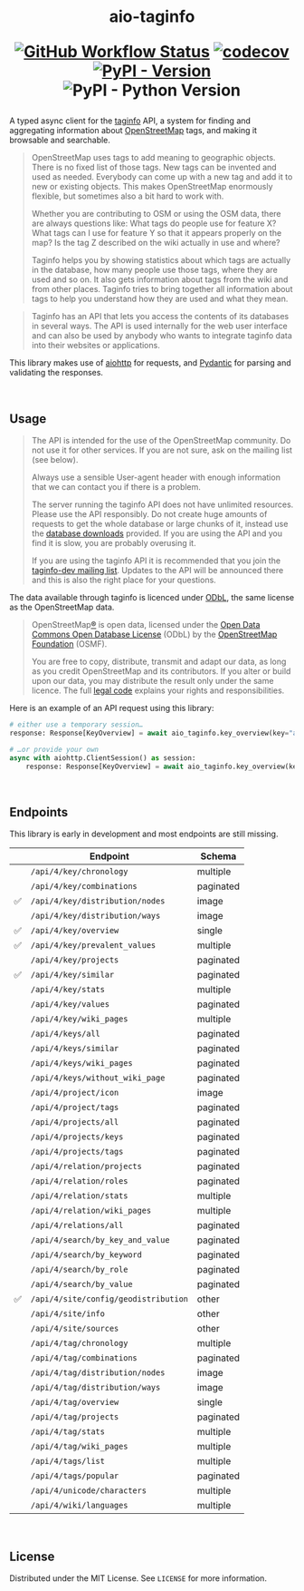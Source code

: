 <h1 align="center">
aio-taginfo

[![GitHub Workflow Status](https://img.shields.io/github/actions/workflow/status/timwie/aio-taginfo/test_and_publish.yml)](https://github.com/timwie/aio-taginfo/actions/workflows/test_and_publish.yml)
[![codecov](https://codecov.io/gh/timwie/aio-taginfo/branch/main/graph/badge.svg?token=YX1218U740)](https://codecov.io/gh/timwie/aio-taginfo)
[![PyPI - Version](https://img.shields.io/pypi/v/aio-taginfo)](https://pypi.org/project/aio-taginfo/)
![PyPI - Python Version](https://img.shields.io/pypi/pyversions/aio-taginfo)
</h1>

A typed async client for the [taginfo] API, a system for finding and aggregating
information about [OpenStreetMap] tags, and making it browsable and searchable.

> OpenStreetMap uses tags to add meaning to geographic objects. There is no fixed
> list of those tags. New tags can be invented and used as needed. Everybody can
> come up with a new tag and add it to new or existing objects. This makes
> OpenStreetMap enormously flexible, but sometimes also a bit hard to work with.
> 
> Whether you are contributing to OSM or using the OSM data, there are always
> questions like: What tags do people use for feature X? What tags can I use for
> feature Y so that it appears properly on the map? Is the tag Z described on the
> wiki actually in use and where?
> 
> Taginfo helps you by showing statistics about which tags are actually in the
> database, how many people use those tags, where they are used and so on. It also
> gets information about tags from the wiki and from other places. Taginfo tries
> to bring together all information about tags to help you understand how they are
> used and what they mean.

> Taginfo has an API that lets you access the contents of its databases in several
> ways. The API is used internally for the web user interface and can also be used
> by anybody who wants to integrate taginfo data into their websites or
> applications.

This library makes use of [aiohttp] for requests, and [Pydantic] for parsing
and validating the responses.

[taginfo]: https://taginfo.openstreetmap.org
[OpenStreetMap]: https://www.openstreetmap.org
[aiohttp]: https://docs.aiohttp.org/
[Pydantic]: https://pydantic.dev/

<br>

## Usage
> The API is intended for the use of the OpenStreetMap community. Do not use it
> for other services. If you are not sure, ask on the mailing list (see below).
> 
> Always use a sensible User-agent header with enough information that we can
> contact you if there is a problem.
> 
> The server running the taginfo API does not have unlimited resources. Please use
> the API responsibly. Do not create huge amounts of requests to get the whole
> database or large chunks of it, instead use the [database downloads] provided.
> If you are using the API and you find it is slow, you are probably overusing it.
> 
> If you are using the taginfo API it is recommended that you join the
> [taginfo-dev mailing list]. Updates to the API will be announced there and this
> is also the right place for your questions. 

[database downloads]: https://taginfo.openstreetmap.org/download
[taginfo-dev mailing list]: https://lists.openstreetmap.org/listinfo/taginfo-dev

The data available through taginfo is licenced under [ODbL],
the same license as the OpenStreetMap data.

> OpenStreetMap[®] is open data, licensed under the
> [Open Data Commons Open Database License] (ODbL)
> by the [OpenStreetMap Foundation] (OSMF).
> 
> You are free to copy, distribute, transmit and adapt our data, as long as you
> credit OpenStreetMap and its contributors. If you alter or build upon our data,
> you may distribute the result only under the same licence. The full [legal code]
> explains your rights and responsibilities. 

[ODbL]: https://www.openstreetmap.org/copyright/en
[®]: https://www.openstreetmap.org/copyright/en#trademarks
[Open Data Commons Open Database License]: https://opendatacommons.org/licenses/odbl/
[OpenStreetMap Foundation]: https://osmfoundation.org/
[legal code]: https://opendatacommons.org/licenses/odbl/1.0/

Here is an example of an API request using this library:

```python
# either use a temporary session…
response: Response[KeyOverview] = await aio_taginfo.key_overview(key="amenity")

# …or provide your own
async with aiohttp.ClientSession() as session:
    response: Response[KeyOverview] = await aio_taginfo.key_overview(key="amenity", session=session)
```

<br>

## Endpoints
This library is early in development and most endpoints are still missing.


|     | Endpoint                             | Schema    |
|----:|--------------------------------------|-----------|
|     | `/api/4/key/chronology`              | multiple  |
|     | `/api/4/key/combinations`            | paginated |
|   ✅ | `/api/4/key/distribution/nodes`      | image     |
|     | `/api/4/key/distribution/ways`       | image     |
|   ✅ | `/api/4/key/overview`                | single    |
|   ✅ | `/api/4/key/prevalent_values`        | multiple  |
|     | `/api/4/key/projects`                | paginated |
|   ✅ | `/api/4/key/similar`                 | paginated |
|     | `/api/4/key/stats`                   | multiple  |
|     | `/api/4/key/values`                  | paginated |
|     | `/api/4/key/wiki_pages`              | multiple  |
|     | `/api/4/keys/all`                    | paginated |
|     | `/api/4/keys/similar`                | paginated |
|     | `/api/4/keys/wiki_pages`             | paginated |
|     | `/api/4/keys/without_wiki_page`      | paginated |
|     | `/api/4/project/icon`                | image     |
|     | `/api/4/project/tags`                | paginated |
|     | `/api/4/projects/all`                | paginated |
|     | `/api/4/projects/keys`               | paginated |
|     | `/api/4/projects/tags`               | paginated |
|     | `/api/4/relation/projects`           | paginated |
|     | `/api/4/relation/roles`              | paginated |
|     | `/api/4/relation/stats`              | multiple  |
|     | `/api/4/relation/wiki_pages`         | multiple  |
|     | `/api/4/relations/all`               | paginated |
|     | `/api/4/search/by_key_and_value`     | paginated |
|     | `/api/4/search/by_keyword`           | paginated |
|     | `/api/4/search/by_role`              | paginated |
|     | `/api/4/search/by_value`             | paginated |
|   ✅ | `/api/4/site/config/geodistribution` | other     |
|     | `/api/4/site/info`                   | other     |
|     | `/api/4/site/sources`                | other     |
|     | `/api/4/tag/chronology`              | multiple  |
|     | `/api/4/tag/combinations`            | paginated |
|     | `/api/4/tag/distribution/nodes`      | image     |
|     | `/api/4/tag/distribution/ways`       | image     |
|     | `/api/4/tag/overview`                | single    |
|     | `/api/4/tag/projects`                | paginated |
|     | `/api/4/tag/stats`                   | multiple  |
|     | `/api/4/tag/wiki_pages`              | multiple  |
|     | `/api/4/tags/list`                   | multiple  |
|     | `/api/4/tags/popular`                | paginated |
|     | `/api/4/unicode/characters`          | multiple  |
|     | `/api/4/wiki/languages`              | multiple  |

<br>

## License
Distributed under the MIT License. See `LICENSE` for more information.
